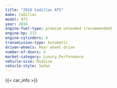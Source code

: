 ```yaml
---
title: "2016 Cadillac ATS"
make: Cadillac
model: ATS
year: 2016
engine-fuel-type: premium unleaded (recommended)
engine-hp: 272
engine-cylinders: 4
transmission-type: Automatic
driven-wheels: Rear wheel drive
number-of-doors: 4
market-category: Luxury,Performance
vehicle-size: Midsize
vehicle-style: Sedan
---
```


{{< car_info >}}

